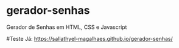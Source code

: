 # gerador-senhas
Gerador de Senhas em HTML, CSS e Javascript

#Teste Já: https://sallathyel-magalhaes.github.io/gerador-senhas/
